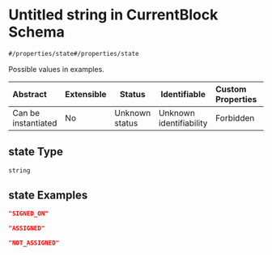 # Untitled string in CurrentBlock Schema

```txt
#/properties/state#/properties/state
```

Possible values in examples.


| Abstract            | Extensible | Status         | Identifiable            | Custom Properties | Additional Properties | Access Restrictions | Defined In                                                                                             |
| :------------------ | ---------- | -------------- | ----------------------- | :---------------- | --------------------- | ------------------- | ------------------------------------------------------------------------------------------------------ |
| Can be instantiated | No         | Unknown status | Unknown identifiability | Forbidden         | Allowed               | none                | [current-block.json\*](../../schema/operational-information/current-block.json "open original schema") |

## state Type

`string`

## state Examples

```json
"SIGNED_ON"
```

```json
"ASSIGNED"
```

```json
"NOT_ASSIGNED"
```
